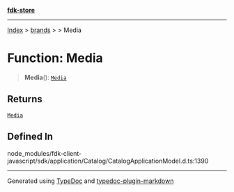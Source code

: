 [**fdk-store**](../../../README.md)
***

[Index](../../../API.md) > [brands](../../README.md) > [<internal>](../README.md) > Media

# Function: Media

> **Media**(): [`Media`](../type-aliases/type-alias.Media.md)

## Returns

[`Media`](../type-aliases/type-alias.Media.md)

## Defined In

node\_modules/fdk-client-javascript/sdk/application/Catalog/CatalogApplicationModel.d.ts:1390

***
Generated using [TypeDoc](https://typedoc.org/) and [typedoc-plugin-markdown](https://www.npmjs.com/package/typedoc-plugin-markdown)
